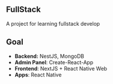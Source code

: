 ## FullStack

A project for learning fullstack develop

## Goal

- **Backend:** NestJS, MongoDB
- **Admin Panel**: Create-React-App
- **Frontend**: NextJS + React Native Web
- **Apps**: React Native
